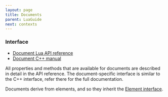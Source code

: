 ```yaml
---
layout: page
title: Documents
parent: LuaGuide
next: contexts
---
```


### Interface

- [Document Lua API reference](api_reference.html#Document)
- [Document C++ manual](../cpp_manual/documents.html)

All properties and methods that are available for documents are described in detail in the API reference. The document-specific interface is similar to the C++ interface, refer there for the full documentation.

Documents derive from elements, and so they inherit the [Element interface](elements.html#interface). 
